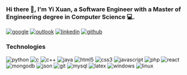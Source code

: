### Hi there 👋, I'm Yi Xuan, a Software Engineer with a Master of Engineering degree in Computer Science 💻.

[![google](https://img.shields.io/badge/Google-white?style=flat&logo=google&color=DB4437&logoColor=white)](mailto:chiay@oregonstate.edu)
[![outlook](https://img.shields.io/badge/Outlook-white?style=flat&logo=microsoft&color=0078d4&logoColor=white&link=mailto:yixuan_c0206@hotmail.com)](mailto:yixuan_c0206@hotmail.com)
[![linkedin](https://img.shields.io/badge/Linkedin-white?style=flat&logo=linkedin&color=0e76a8&logoColor=white&link=https://www.linkedin.com/in/yi-xuan-chia-b1067b139)](https://www.linkedin.com/in/yi-xuan-chia-b1067b139)
[![github](https://img.shields.io/badge/GitHub-white?style=flat&logo=github&color=181717&logoColor=white&link=https://github.com/chiay)](https://github.com/chiay)

### Technologies

![python](https://img.shields.io/badge/Python-white?style=flat&logo=python&color=3776ab&logoColor=white)
![c](https://img.shields.io/badge/C-white?style=flat&logo=c&color=a8b9cc&logoColor=white)
![c++](https://img.shields.io/badge/C++-white?style=flat&logo=c%2b%2b&color=00599c&logoColor=white)
![java](https://img.shields.io/badge/Java-white?style=flat&logo=java&color=007396&logoColor=white)
![html5](https://img.shields.io/badge/HTML5-white?style=flat&logo=html5&color=e34f26&logoColor=white)
![css3](https://img.shields.io/badge/CSS3-white?style=flat&logo=css3&color=1275b6&logoColor=white)
![javascript](https://img.shields.io/badge/JavaScript-white?style=flat&logo=javascript&color=f7df1e&logoColor=white)
![php](https://img.shields.io/badge/PHP-white?style=flat&logo=php&color=777bb4&logoColor=white)
![react](https://img.shields.io/badge/React%2fReactNative-white?style=flat&logo=react&color=61dafb&logoColor=white)
![mongodb](https://img.shields.io/badge/MongoDB-white?style=flat&logo=mongodb&color=47a248&logoColor=white)
![json](https://img.shields.io/badge/JSON-white?style=flat&logo=json&color=000000&logoColor=white)
![git](https://img.shields.io/badge/Git-white?style=flat&logo=git&color=f05032&logoColor=white)
![mysql](https://img.shields.io/badge/MySQL-white?style=flat&logo=mysql&color=4479a1&logoColor=white)
![latex](https://img.shields.io/badge/LaTeX-white?style=flat&logo=latex&color=008080&logoColor=white)
![windows](https://img.shields.io/badge/Windows-white?style=flat&logo=windows&color=0078d6&logoColor=white)
![linux](https://img.shields.io/badge/Linux-white?style=flat&logo=linux&color=fcc624&logoColor=white)

<!--
**chiay/chiay** is a ✨ _special_ ✨ repository because its `README.md` (this file) appears on your GitHub profile.

Here are some ideas to get you started:

- 🔭 I’m currently working on ...
- 🌱 I’m currently learning ...
- 👯 I’m looking to collaborate on ...
- 🤔 I’m looking for help with ...
- 💬 Ask me about ...
- 📫 How to reach me: ...
- 😄 Pronouns: ...
- ⚡ Fun fact: ...
-->
